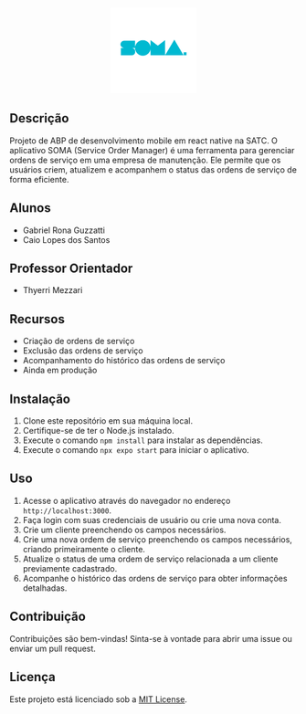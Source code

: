 <p align="center">
  <img src="./assets/logo.png" alt="Logo da SOMA" width="150"/>
</p>

## Descrição
Projeto de ABP de desenvolvimento mobile em react native na SATC. O aplicativo SOMA (Service Order Manager) é uma ferramenta para gerenciar ordens de serviço em uma empresa de manutenção. Ele permite que os usuários criem, atualizem e acompanhem o status das ordens de serviço de forma eficiente.

## Alunos
- Gabriel Rona Guzzatti
- Caio Lopes dos Santos

## Professor Orientador
- Thyerri Mezzari

## Recursos
- Criação de ordens de serviço
- Exclusão das ordens de serviço
- Acompanhamento do histórico das ordens de serviço
- Ainda em produção

## Instalação
1. Clone este repositório em sua máquina local.
2. Certifique-se de ter o Node.js instalado.
3. Execute o comando `npm install` para instalar as dependências.
4. Execute o comando `npx expo start` para iniciar o aplicativo.

## Uso
1. Acesse o aplicativo através do navegador no endereço `http://localhost:3000`.
2. Faça login com suas credenciais de usuário ou crie uma nova conta.
3. Crie um cliente preenchendo os campos necessários.
4. Crie uma nova ordem de serviço preenchendo os campos necessários, criando primeiramente o cliente.
5. Atualize o status de uma ordem de serviço relacionada a um cliente previamente cadastrado.
6. Acompanhe o histórico das ordens de serviço para obter informações detalhadas.

## Contribuição
Contribuições são bem-vindas! Sinta-se à vontade para abrir uma issue ou enviar um pull request.

## Licença
Este projeto está licenciado sob a [MIT License](https://opensource.org/licenses/MIT).
